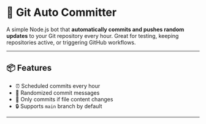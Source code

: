 # 🚀 Git Auto Committer

A simple Node.js bot that **automatically commits and pushes random updates** to your Git repository every hour. Great for testing, keeping repositories active, or triggering GitHub workflows.

---

## 📦 Features

- ⏰ Scheduled commits every hour
- 📝 Randomized commit messages
- 🔁 Only commits if file content changes
- 🔒 Supports `main` branch by default

---


